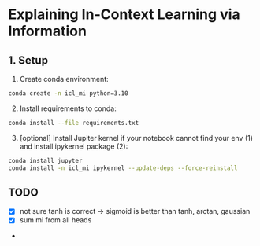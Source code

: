 # Explaining In-Context Learning via Information

## 1. Setup
1. Create conda environment:

```bash
conda create -n icl_mi python=3.10
```

2. Install requirements to conda:
```bash
conda install --file requirements.txt
```

3. [optional] Install Jupiter kernel if your notebook cannot find your env (1) and install ipykernel package (2):
```bash
conda install jupyter
conda install -n icl_mi ipykernel --update-deps --force-reinstall
```

## TODO

- [x] not sure tanh is correct -> sigmoid is better than tanh, arctan, gaussian
- [x] sum mi from all heads
-  


